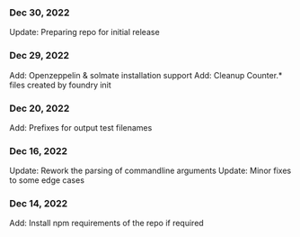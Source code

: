 ### Dec 30, 2022
Update: Preparing repo for initial release

### Dec 29, 2022
Add: Openzeppelin & solmate installation support
Add: Cleanup Counter.* files created by foundry init

### Dec 20, 2022
Add: Prefixes for output test filenames

### Dec 16, 2022
Update: Rework the parsing of commandline arguments
Update: Minor fixes to some edge cases

### Dec 14, 2022
Add: Install npm requirements of the repo if required